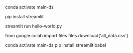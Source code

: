 conda activate main-ds

pip install streamlit

streamlit run hello-world.py

from google.colab import files
files.download('all_data.csv')

conda activate main-ds
pip install streamlit babel


